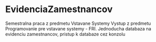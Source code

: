# EvidenciaZamestnancov
Semestralna praca z predmetu Vstavane Systemy
Vystup z predmetu Programovanie pre vstavane systemy - FRI.
Jednoducha databaza na evidenciu zamestnancov, pristup k databaze cez konzolu

